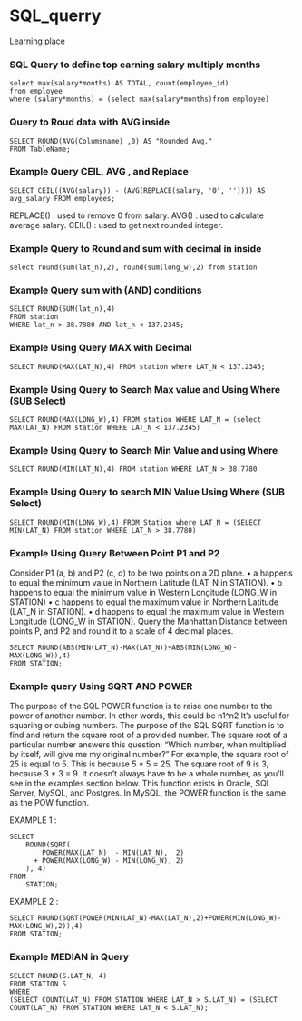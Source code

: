 # SQL_querry
Learning place 

### SQL Query to define top earning salary multiply months 
```
select max(salary*months) AS TOTAL, count(employee_id) 
from employee 
where (salary*months) = (select max(salary*months)from employee)
```

### Query to Roud data with AVG inside
```
SELECT ROUND(AVG(Columsname) ,0) AS "Rounded Avg."
FROM TableName;
```

### Example Query CEIL, AVG , and Replace
```
SELECT CEIL((AVG(salary)) - (AVG(REPLACE(salary, '0', '')))) AS avg_salary FROM employees;
```
REPLACE() : used to remove 0 from salary.
AVG() : used to calculate average salary.
CEIL() : used to get next rounded integer.

### Example Query to Round and sum with decimal in inside 
```
select round(sum(lat_n),2), round(sum(long_w),2) from station
```
### Example Query sum with (AND) conditions 
```
SELECT ROUND(SUM(lat_n),4) 
FROM station 
WHERE lat_n > 38.7880 AND lat_n < 137.2345; 
```
### Example Using Query MAX with Decimal 
```
SELECT ROUND(MAX(LAT_N),4) FROM station where LAT_N < 137.2345; 
```
### Example Using Query to Search Max value and Using Where (SUB Select)
```
SELECT ROUND(MAX(LONG_W),4) FROM station WHERE LAT_N = (select MAX(LAT_N) FROM station WHERE LAT_N < 137.2345)
```
### Example Using Query to Search Min Value and using Where
```
SELECT ROUND(MIN(LAT_N),4) FROM station WHERE LAT_N > 38.7780
```
### Example Using Query to search MIN Value Using Where (SUB Select)
```
SELECT ROUND(MIN(LONG_W),4) FROM Station where LAT_N = (SELECT MIN(LAT_N) FROM station WHERE LAT_N > 38.7780)
```
### Example Using Query Between Point P1 and P2 
Consider P1 (a, b) and P2 (c, d) to be two points on a 2D plane.
• a happens to equal the minimum value in Northern Latitude (LAT_N in STATION).
• b happens to equal the minimum value in Western Longitude (LONG_W in STATION)
• c happens to equal the maximum value in Northern Latitude (LAT_N in STATION).
• d happens to equal the maximum value in Western Longitude (LONG_W in STATION).
Query the Manhattan Distance between points P, and P2 and round it
to a scale of 4 decimal places.
```
SELECT ROUND(ABS(MIN(LAT_N)-MAX(LAT_N))+ABS(MIN(LONG_W)-MAX(LONG_W)),4)
FROM STATION;
```
### Example query Using SQRT AND POWER 
The purpose of the SQL POWER function is to raise one number to the power of another number.
In other words, this could be n1^n2
It’s useful for squaring or cubing numbers.
The purpose of the SQL SQRT function is to find and return the square root of a provided number.
The square root of a particular number answers this question:
“Which number, when multiplied by itself, will give me my original number?”
For example, the square root of 25 is equal to 5. This is because 5 * 5 = 25.
The square root of 9 is 3, because 3 * 3 = 9.
It doesn’t always have to be a whole number, as you’ll see in the examples section below.
This function exists in Oracle, SQL Server, MySQL, and Postgres. In MySQL, the POWER function is the same as the POW function. 

EXAMPLE 1 :
```
SELECT
    ROUND(SQRT(
        POWER(MAX(LAT_N)  - MIN(LAT_N),  2)
      + POWER(MAX(LONG_W) - MIN(LONG_W), 2)
    ), 4)
FROM 
    STATION;
```
EXAMPLE 2 : 
```
SELECT ROUND(SQRT(POWER(MIN(LAT_N)-MAX(LAT_N),2)+POWER(MIN(LONG_W)-MAX(LONG_W),2)),4)
FROM STATION;
```
### Example MEDIAN in Query 
```
SELECT ROUND(S.LAT_N, 4) 
FROM STATION S 
WHERE
(SELECT COUNT(LAT_N) FROM STATION WHERE LAT_N > S.LAT_N) = (SELECT COUNT(LAT_N) FROM STATION WHERE LAT_N < S.LAT_N);
```
